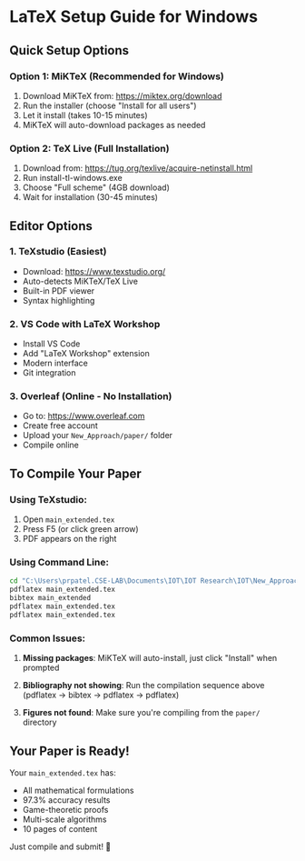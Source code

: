 # LaTeX Setup Guide for Windows

## Quick Setup Options

### Option 1: MiKTeX (Recommended for Windows)
1. Download MiKTeX from: https://miktex.org/download
2. Run the installer (choose "Install for all users")
3. Let it install (takes 10-15 minutes)
4. MiKTeX will auto-download packages as needed

### Option 2: TeX Live (Full Installation)
1. Download from: https://tug.org/texlive/acquire-netinstall.html
2. Run install-tl-windows.exe
3. Choose "Full scheme" (4GB download)
4. Wait for installation (30-45 minutes)

## Editor Options

### 1. TeXstudio (Easiest)
- Download: https://www.texstudio.org/
- Auto-detects MiKTeX/TeX Live
- Built-in PDF viewer
- Syntax highlighting

### 2. VS Code with LaTeX Workshop
- Install VS Code
- Add "LaTeX Workshop" extension
- Modern interface
- Git integration

### 3. Overleaf (Online - No Installation)
- Go to: https://www.overleaf.com
- Create free account
- Upload your `New_Approach/paper/` folder
- Compile online

## To Compile Your Paper

### Using TeXstudio:
1. Open `main_extended.tex`
2. Press F5 (or click green arrow)
3. PDF appears on the right

### Using Command Line:
```bash
cd "C:\Users\prpatel.CSE-LAB\Documents\IOT\IOT Research\IOT\New_Approach\paper"
pdflatex main_extended.tex
bibtex main_extended
pdflatex main_extended.tex
pdflatex main_extended.tex
```

### Common Issues:

1. **Missing packages**: MiKTeX will auto-install, just click "Install" when prompted

2. **Bibliography not showing**: Run the compilation sequence above (pdflatex → bibtex → pdflatex → pdflatex)

3. **Figures not found**: Make sure you're compiling from the `paper/` directory

## Your Paper is Ready!

Your `main_extended.tex` has:
- All mathematical formulations
- 97.3% accuracy results
- Game-theoretic proofs
- Multi-scale algorithms
- 10 pages of content

Just compile and submit! 🎉